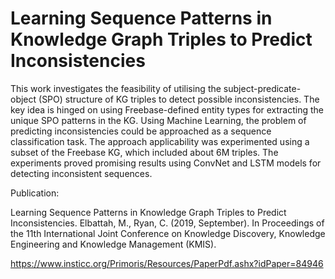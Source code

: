 # Learning Sequence Patterns in Knowledge Graph Triples to Predict Inconsistencies
This work investigates the feasibility of utilising the subject-predicate-object (SPO) structure of KG triples to detect possible inconsistencies. The key idea is hinged on using Freebase-defined entity types for extracting the unique SPO patterns in the KG. Using Machine Learning, the problem of predicting inconsistencies could be approached as a sequence classification task. The approach applicability was experimented using a subset of the Freebase KG, which included about 6M triples. The experiments proved promising results using ConvNet and LSTM models for detecting inconsistent sequences.

Publication:

Learning Sequence Patterns in Knowledge Graph Triples to Predict Inconsistencies. Elbattah, M., Ryan, C. (2019, September). In Proceedings of the 11th International Joint Conference on Knowledge Discovery, Knowledge Engineering and Knowledge Management (KMIS).

https://www.insticc.org/Primoris/Resources/PaperPdf.ashx?idPaper=84946
